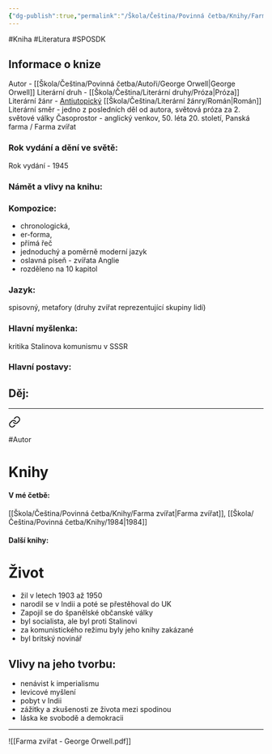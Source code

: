 ```yaml
---
{"dg-publish":true,"permalink":"/Škola/Čeština/Povinná četba/Knihy/Farma zvířat/","created":"2024-03-18T20:55:35.779+01:00","updated":"2024-03-13T18:26:00.621+01:00"}
---
```


#Kniha #Literatura #SPOSDK
## Informace o knize
Autor - [[Škola/Čeština/Povinná četba/Autoři/George Orwell\|George Orwell]]
Literární druh - [[Škola/Čeština/Literární druhy/Próza\|Próza]]
Literární žánr - [Antiutopický](Antiutopie.md) [[Škola/Čeština/Literární žánry/Román\|Román]]
Literární směr - jedno z posledních děl od autora, světová próza za 2. světové války
Časoprostor - anglický venkov, 50. léta 20. století, Panská farma / Farma zvířat
### Rok vydání a dění ve světě:
Rok vydání - 1945
### Námět a vlivy na knihu:
### Kompozice: 
- chronologická, 
- er-forma, 
- přímá řeč
- jednoduchý a poměrně moderní jazyk
- oslavná píseň - zvířata Anglie
- rozděleno na 10 kapitol
### Jazyk:
spisovný, metafory (druhy zvířat reprezentující skupiny lidí)
### Hlavní myšlenka:
kritika Stalinova komunismu v SSSR
### Hlavní postavy:

## Děj:

___

<div class="transclusion internal-embed is-loaded"><a class="markdown-embed-link" href="/skola/cestina/povinna-cetba/autori/george-orwell/" aria-label="Open link"><svg xmlns="http://www.w3.org/2000/svg" width="24" height="24" viewBox="0 0 24 24" fill="none" stroke="currentColor" stroke-width="2" stroke-linecap="round" stroke-linejoin="round" class="svg-icon lucide-link"><path d="M10 13a5 5 0 0 0 7.54.54l3-3a5 5 0 0 0-7.07-7.07l-1.72 1.71"></path><path d="M14 11a5 5 0 0 0-7.54-.54l-3 3a5 5 0 0 0 7.07 7.07l1.71-1.71"></path></svg></a><div class="markdown-embed">




#Autor
# Knihy
#### V mé četbě:
[[Škola/Čeština/Povinná četba/Knihy/Farma zvířat\|Farma zvířat]], [[Škola/Čeština/Povinná četba/Knihy/1984\|1984]]
#### Další knihy:

# Život
 - žil v letech 1903 až 1950
 - narodil se v Indii a poté se přestěhoval do UK
 - Zapojil se do španělské občanské války
 - byl socialista, ale byl proti Stalinovi
 - za komunistického režimu byly jeho knihy zakázané
 - byl britský novinář

## Vlivy na jeho tvorbu:
- nenávist k imperialismu
- levicové myšlení
- pobyt v Indii
- zážitky a zkušenosti ze života mezi spodinou
- láska ke svobodě a demokracii


</div></div>

___

![[Farma zvířat - George Orwell.pdf]]